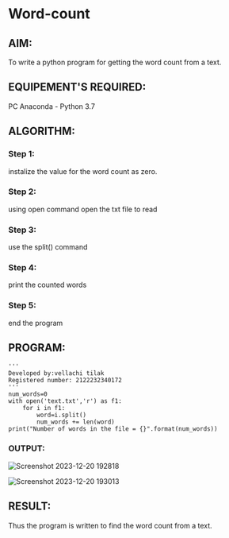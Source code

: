 # Word-count
## AIM:
To write a python program for getting the word count from a text.
## EQUIPEMENT'S REQUIRED: 
PC
Anaconda - Python 3.7
## ALGORITHM: 
### Step 1:
instalize the value for the word count as zero.
### Step 2: 
 using open command open the txt file to read
### Step 3: 
use the split() command
### Step 4:  
print the counted words
### Step 5: 
end the program 

## PROGRAM:
```
'''
Developed by:vellachi tilak
Registered number: 2122232340172
'''
num_words=0
with open('text.txt','r') as f1:
    for i in f1:
        word=i.split()
        num_words += len(word)
print("Number of words in the file = {}".format(num_words))
```
### OUTPUT:
![Screenshot 2023-12-20 192818](https://github.com/Thilak45/Word-count/assets/138849161/872e2405-45c7-4b1f-9d64-44a50908443b)

![Screenshot 2023-12-20 193013](https://github.com/Thilak45/Word-count/assets/138849161/bd3e08e4-846e-43ed-be9f-9173b0ceea00)





## RESULT:
Thus the program is written to find the word count from a text.
